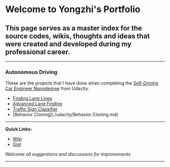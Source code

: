 # Welcome to Yongzhi's Portfolio

## This page serves as a master index for the source codes, wikis, thoughts and ideas that were created and developed during my professional career.

---

### Autonomous Driving

These are the projects that I have done when completing the [Self-Driving Car Engineer Nanodegree](http://www.udacity.com/drive) from Udacity.

- [Finding Lane Lines](./udacity/FindingLaneLines.md)
- [Advanced Lane Finding](./AdvancedLaneFinding.md)
- [Traffic Sign Classifier](./udacity/TrafficSignClassifier.md)
- [Behavior Cloning](./udacity/Behavior Cloning.md)

---

**Quick Links:**
+ [Wiki](https://github.com/bitsurgeon/wiki)
+ [Gist](https://gist.github.com/bitsurgeon)

_Welcome all suggestions and discussions for improvements._

---
